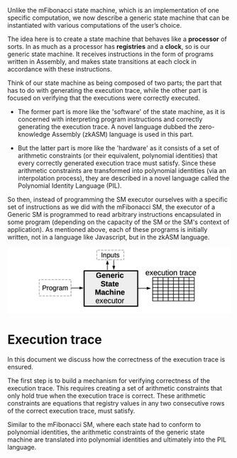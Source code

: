Unlike the mFibonacci state machine, which is an implementation of one specific computation, we now describe a generic state machine that can be instantiated with various computations of the user’s choice.

The idea here is to create a state machine that behaves like a **processor** of sorts. In as much as a processor has **registries** and a **clock**, so is our generic state machine. It receives instructions in the form of programs written in Assembly, and makes state transitions at each clock in accordance with these instructions.

Think of our state machine as being composed of two parts; the part that has to do with generating the execution trace, while the other part is focused on verifying that the executions were correctly executed.

-   The former part is more like the 'software' of the state machine, as it is concerned with interpreting program instructions and correctly generating the execution trace. A novel language dubbed the zero-knowledge Assembly (zkASM) language is used in this part.

-   But the latter part is more like the 'hardware' as it consists of a set of arithmetic constraints (or their equivalent, polynomial identities) that every correctly generated execution trace must satisfy. Since these arithmetic constraints are transformed into polynomial identities (via an interpolation process), they are described in a novel language called the Polynomial Identity Language (PIL).


So then, instead of programming the SM executor ourselves with a specific set of instructions as we did with the mFibonacci SM, the executor of a Generic SM is programmed to read arbitrary instructions encapsulated in some program (depending on the capacity of the SM or the SM's context of application). As mentioned above, each of these programs is initially written, not in a language like Javascript, but in the zkASM language.

![alt text](image.png)


Execution trace
===============

In this document we discuss how the correctness of the execution trace is ensured.

The first step is to build a mechanism for verifying correctness of the execution trace. This requires creating a set of arithmetic constraints that only hold true when the execution trace is correct. These arithmetic constraints are equations that registry values in any two consecutive rows of the correct execution trace, must satisfy.

Similar to the mFibonacci SM, where each state had to conform to polynomial identities, the arithmetic constraints of the generic state machine are translated into polynomial identities and ultimately into the PIL language.